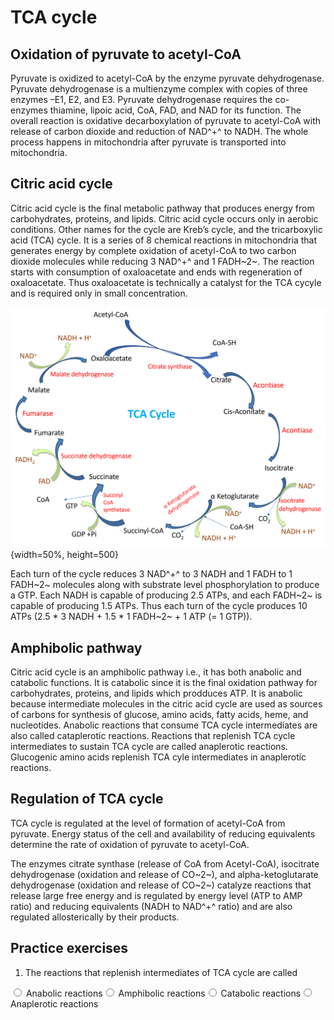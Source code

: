 # TCA cycle

## Oxidation of pyruvate to acetyl-CoA

Pyruvate is oxidized to acetyl-CoA by the enzyme pyruvate dehydrogenase. Pyruvate dehydrogenase is a multienzyme complex with copies of three enzymes –E1, E2, and E3. Pyruvate dehydrogenase requires the co-enzymes thiamine, lipoic acid, CoA, FAD, and NAD for its function. The overall reaction is oxidative decarboxylation of pyruvate to acetyl-CoA with release of carbon dioxide and reduction of NAD^+^ to NADH. The whole process happens in mitochondria after pyruvate is transported into mitochondria.

## Citric acid cycle

Citric acid cycle is the  final metabolic pathway that produces energy from carbohydrates, proteins, and lipids. Citric acid cycle occurs  only in aerobic  conditions. Other names for the cycle are Kreb’s cycle, and the tricarboxylic acid (TCA) cycle. It is a series of 8 chemical reactions in mitochondria that generates energy by complete oxidation of acetyl-CoA to two carbon dioxide molecules while reducing 3 NAD^+^ and 1 FADH~2~. The reaction starts with consumption of oxaloacetate and ends with regeneration of oxaloacetate. Thus oxaloacetate is technically a catalyst for the TCA cycyle and is required only in small concentration. 



![TCA cyle](Images/TCA.png){width=50%, height=500}


Each turn of the cycle reduces 3 NAD^+^ to 3 NADH and 1 FADH to 1 FADH~2~ molecules along with substrate level phosphorylation to produce a GTP. Each NADH is capable of producing 2.5 ATPs, and each FADH~2~ is capable of producing 1.5 ATPs. Thus each turn of the cycle produces 10 ATPs (2.5 * 3 NADH + 1.5 * 1 FADH~2~ + 1 ATP (= 1 GTP)).


## Amphibolic pathway

Citric acid cycle is an amphibolic pathway i.e., it has  both anabolic and catabolic functions. It is catabolic since it is the final oxidation pathway for  carbohydrates, proteins, and lipids which prodduces ATP. It is anabolic because intermediate molecules in the citric acid cycle are used as sources of carbons for synthesis of glucose, amino acids, fatty acids, heme, and nucleotides. Anabolic reactions that consume TCA cycle intermediates are also called cataplerotic reactions. Reactions that replenish TCA cycle intermediates to sustain TCA cycle are called anaplerotic reactions. Glucogenic amino acids replenish TCA cyle intermediates in anaplerotic reactions. 


## Regulation of TCA cycle

TCA cycle is regulated at the level of formation of acetyl-CoA from pyruvate. Energy status of the cell and availability of reducing equivalents determine the rate of oxidation of pyruvate to acetyl-CoA.

The enzymes citrate synthase (release of CoA from Acetyl-CoA), isocitrate dehydrogenase (oxidation and release of CO~2~), and alpha-ketoglutarate dehydrogenase (oxidation and release of CO~2~) catalyze reactions that release large free energy and is regulated by energy level (ATP to AMP ratio) and reducing equivalents (NADH to NAD^+^ ratio) and are also regulated allosterically by their products.

## Practice exercises

1. The reactions that replenish intermediates of TCA cycle are called


<div class='webex-radiogroup' id='radio_OERRZUCUQQ'><label><input type="radio" autocomplete="off" name="radio_OERRZUCUQQ" value=""></input> <span>Anabolic reactions</span></label><label><input type="radio" autocomplete="off" name="radio_OERRZUCUQQ" value=""></input> <span>Amphibolic reactions</span></label><label><input type="radio" autocomplete="off" name="radio_OERRZUCUQQ" value=""></input> <span>Catabolic reactions</span></label><label><input type="radio" autocomplete="off" name="radio_OERRZUCUQQ" value="answer"></input> <span>Anaplerotic reactions</span></label></div>













